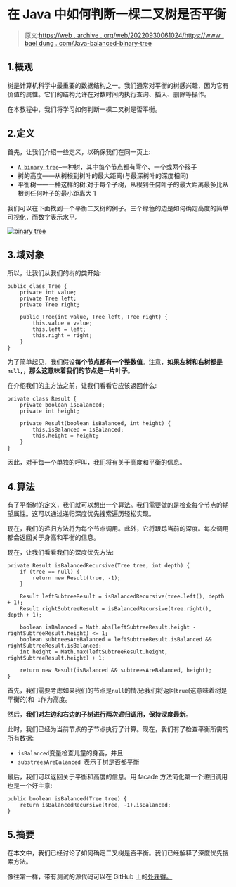 # 在 Java 中如何判断一棵二叉树是否平衡

> 原文:[https://web . archive . org/web/20220930061024/https://www . bael dung . com/Java-balanced-binary-tree](https://web.archive.org/web/20220930061024/https://www.baeldung.com/java-balanced-binary-tree)

## 1.概观

树是计算机科学中最重要的数据结构之一。我们通常对平衡的树感兴趣，因为它有价值的属性。它们的结构允许在对数时间内执行查询、插入、删除等操作。

在本教程中，我们将学习如何判断一棵二叉树是否平衡。

## 2.定义

首先，让我们介绍一些定义，以确保我们在同一页上:

*   [`A binary tree`](/web/20221117030339/https://www.baeldung.com/java-binary-tree)–一种树，其中每个节点都有零个、一个或两个孩子
*   树的高度——从树根到树叶的最大距离(与最深树叶的深度相同)
*   平衡树——一种这样的树:对于每个子树，从根到任何叶子的最大距离最多比从根到任何叶子的最小距离大 1

我们可以在下面找到一个平衡二叉树的例子。三个绿色的边是如何确定高度的简单可视化，而数字表示水平。

[![binary tree](../Images/6b20cb11a43be21076c2dbc9ab66e593.png)](/web/20221117030339/https://www.baeldung.com/wp-content/uploads/2019/11/Zrzut-ekranu-2019-10-31-o-15.31.40.png)

## 3.域对象

所以，让我们从我们的树的类开始:

```
public class Tree {
    private int value;
    private Tree left;
    private Tree right;

    public Tree(int value, Tree left, Tree right) {
        this.value = value;
        this.left = left;
        this.right = right;
    }
} 
```

为了简单起见，我们假设**每个节点都有一个整数值**。注意，**如果左树和右树都是`null,`，那么这意味着我们的节点是一片叶子**。

在介绍我们的主方法之前，让我们看看它应该返回什么:

```
private class Result {
    private boolean isBalanced;
    private int height;

    private Result(boolean isBalanced, int height) {
        this.isBalanced = isBalanced;
        this.height = height;
    }
}
```

因此，对于每一个单独的呼叫，我们将有关于高度和平衡的信息。

## 4.算法

有了平衡树的定义，我们就可以想出一个算法。我们需要做的是检查每个节点的期望属性。这可以通过递归深度优先搜索遍历轻松实现。

现在，我们的递归方法将为每个节点调用。此外，它将跟踪当前的深度。每次调用都会返回关于身高和平衡的信息。

现在，让我们看看我们的深度优先方法:

```
private Result isBalancedRecursive(Tree tree, int depth) {
    if (tree == null) {
        return new Result(true, -1);
    }

    Result leftSubtreeResult = isBalancedRecursive(tree.left(), depth + 1);
    Result rightSubtreeResult = isBalancedRecursive(tree.right(), depth + 1);

    boolean isBalanced = Math.abs(leftSubtreeResult.height - rightSubtreeResult.height) <= 1;
    boolean subtreesAreBalanced = leftSubtreeResult.isBalanced && rightSubtreeResult.isBalanced;
    int height = Math.max(leftSubtreeResult.height, rightSubtreeResult.height) + 1;

    return new Result(isBalanced && subtreesAreBalanced, height);
}
```

首先，我们需要考虑如果我们的节点是`null`的情况:我们将返回`true`(这意味着树是平衡的)和`-1`作为高度。

然后，**我们对左边和右边的子树进行两次递归调用，保持深度最新**。

此时，我们已经为当前节点的子节点执行了计算。现在，我们有了检查平衡所需的所有数据:

*   `isBalanced`变量检查儿童的身高，并且
*   `substreesAreBalanced `表示子树是否都平衡

最后，我们可以返回关于平衡和高度的信息。用 facade 方法简化第一个递归调用也是一个好主意:

```
public boolean isBalanced(Tree tree) {
    return isBalancedRecursive(tree, -1).isBalanced;
}
```

## 5.摘要

在本文中，我们已经讨论了如何确定二叉树是否平衡。我们已经解释了深度优先搜索方法。

像往常一样，带有测试的源代码可以在 GitHub 上的[处获得。](https://web.archive.org/web/20221117030339/https://github.com/eugenp/tutorials/tree/master/algorithms-modules/algorithms-miscellaneous-5)